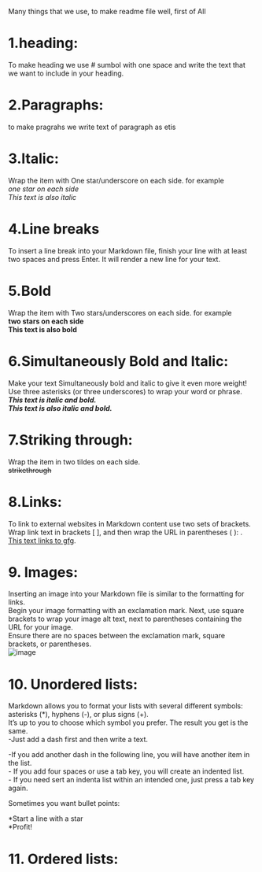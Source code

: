 Many things that we use, to make readme file well, first of All   
# 1.heading:  
To make heading we use # sumbol with one space and write the text that we want to include in your heading.
# 2.Paragraphs:
to make pragrahs we write text of paragraph as etis
# 3.Italic:
Wrap the item with One star/underscore on each side. for example    
*one star on each side*  
_This text is also italic_   
# 4.Line breaks
To insert a line break into your Markdown file, finish your line with at least two spaces and press Enter. It will render a new line for your text.
# 5.Bold
Wrap the item with Two stars/underscores on each side. for example  
**two stars on each side**  
__This text is also bold__    
# 6.Simultaneously Bold and Italic:
Make your text Simultaneously bold and italic to give it even more weight!  
Use three asterisks (or three underscores) to wrap your word or phrase.  
***This text is italic and bold.***  
___This text is also italic and bold.___  
# 7.Striking through: 
Wrap the item in two tildes on each side.  
~~strikethrough~~  
# 8.Links:
To link to external websites in Markdown content use two sets of brackets.  
Wrap link text in brackets [ ], and then wrap the URL in parentheses ( ): [ ]( ).  
[This text links to gfg](https://write.geeksforgeeks.org/).   
# 9. Images:
Inserting an image into your Markdown file is similar to the formatting for links.  
Begin your image formatting with an exclamation mark. Next, use square brackets to wrap your image alt text, next to parentheses containing the URL for your image.  
Ensure there are no spaces between the exclamation mark, square brackets, or parentheses.  
![image](https://media.geeksforgeeks.org/wp-content/cdn-uploads/20210914130327/100-Days-of-Code-with-GFG-Get-Committed-to-a-Challenge.png)  
# 10. Unordered lists:
Markdown allows you to format your lists with several different symbols: asterisks (*), hyphens (-), or plus signs (+).  
It’s up to you to choose which symbol you prefer. The result you get is the same.  
-Just add a dash first and then write a text.  

-If you add another dash in the following line, you will have another item in the list.  
    - If you add four spaces or use a tab key, you will create an indented list.  
        - If you need sert an indenta list within an intended one, just press a tab key again.  

Sometimes you want bullet points:  

*Start a line with a star   
*Profit!  
# 11. Ordered lists:
  

